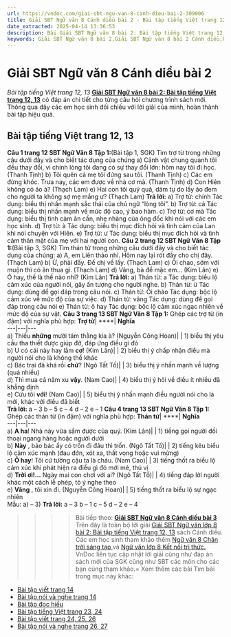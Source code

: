 ```yaml
---
url: https://vndoc.com/giai-sbt-ngu-van-8-canh-dieu-bai-2-309006
title: Giải SBT Ngữ văn 8 Cánh diều bài 2 - Bài tập tiếng Việt trang 12, 13 - VnDoc.com
date_extracted: 2025-04-14 13:36:53
description: Bài Giải SBT Ngữ văn 8 bài 2: Bài tập tiếng Việt trang 12, 13 sách Cánh diều có đáp án chi tiết cho các bạn cùng tham khảo.
keywords: Giải SBT Ngữ văn 8 bài 2,Giải SBT Ngữ văn 8 bài 2 Cánh diều,Giải sách bài tập Ngữ văn CD lớp 8,Ngữ văn lớp 8 Cánh diều,giải bài tập ngữ văn lớp 8,bài Bài tập tiếng Việt trang,giải SBT ngữ văn 8 CD trang 13,giải SBT ngữ văn 8 CD trang 12
---
```


# Giải SBT Ngữ văn 8 Cánh diều bài 2
 _Bài tập tiếng Việt trang 12, 13_
**[Giải SBT Ngữ văn 8 bài 2: Bài tập tiếng Việt trang 12, 13](<https://vndoc.com/giai-sbt-ngu-van-8-canh-dieu-bai-2-309006>)** có đáp án chi tiết cho từng câu hỏi chương trình sách mới. Thông qua đây các em học sinh đối chiếu với lời giải của mình, hoàn thành bài tập hiệu quả.
## **Bài tập tiếng Việt trang 12, 13**
**Câu 1 trang 12 SBT Ngữ Văn 8 Tập 1:**\(Bài tập 1, SGK\) Tìm trợ từ trong những câu dưới đây và cho biết tác dụng của chúng
a\) Cảnh vật chung quanh tôi đều thay đổi, vì chính lòng tôi đang có sự thay đổi lớn: hôm nay tôi đi học. \(Thanh Tịnh\)
b\) Tôi quên cả mẹ tôi đứng sau tôi. \(Thanh Tịnh\)
c\) Các em đừng khóc. Trưa nay, các em được về nhà cơ mà. \(Thanh Tịnh\)
d\) Con Hiên không có áo à? \(Thạch Lam\)
e\) Hai con tôi quý quả, dám tự do lấy áo đem cho người ta không sợ mẹ mắng ư? \(Thạch Lam\)
**Trả lời:**
a\) Trợ từ: chính
Tác dụng: biểu thị nhấn mạnh sắc thái của chủ ngữ “lòng tôi”.
b\) Trợ từ: cả
Tác dụng: biểu thị nhấn mạnh về mức độ cao, ý bao hàm.
c\) Trợ từ: cơ mà
Tác dụng: biểu thị tình cảm ân cần, nhẹ nhàng của ông đốc khi nói với các em học sinh.
d\) Trợ từ: à
Tác dụng: biểu thị mục đích hỏi và tình cảm của Lan khi nói chuyện với Hiên.
e\) Trợ từ: ư
Tác dụng: biểu thị mục đích hỏi và tình cảm thân mật của mẹ với hai người con.
**Câu 2 trang 12 SBT Ngữ Văn 8 Tập 1:**\(Bài tập 3, SGK\) Tìm thán từ trong những câu dưới đây và cho biết tác dụng của chúng:
a\) A, em Liên thảo nhỉ. Hôm nay lại rót đầy cho chị đây. \(Thạch Lam\)
b\) Ừ, phải đấy. Để chị về lấy. \(Thạch Lam\)
c\) Ôi chao, sớm với muộn thì có ăn thua gì. \(Thạch Lam\)
d\) Vâng, bà để mặc em... \(Kim Lân\)
e\) Ô hay, thế là thế nào nhỉ? \(Kim Lân\)
**Trả lời:**
a\) Thán từ: a
Tác dụng: biểu lộ cảm xúc của người nói, gây ấn tượng cho người nghe.
b\) Thán từ: ừ
Tác dụng: dùng để gọi đáp trong câu nói.
c\) Thán từ: Ôi chào
Tác dụng: bộc lộ cảm xúc về mức độ của sự việc.
d\) Thán từ: vâng
Tác dụng: dùng để gọi đáp trong câu nói
e\) Thán từ: ô hay
Tác dụng: bộc lộ cảm xúc ngạc nhiên về mức độ của sự vật.
**Câu 3 trang 13 SBT Ngữ Văn 8 Tập 1:** Ghép các trợ từ \(in đậm\) với nghĩa phù hợp:
**Trợ từ**| ****| **Nghĩa**  
---|---|---  
a\) Thiếu **những** mười tám thằng kia à? \(Nguyễn Công Hoan\)|  | 1\) biểu thị yêu cầu tha thiết được giúp đỡ, đáp ứng điều gì đó  
b\) U có cái này hay lắm **cơ**\! \(Kim Lân\)|  | 2\) biểu thị ý chấp nhận điều mà người nói cho là không thể khác  
c\) Bác trai đã khá rồi **chứ**? \(Ngô Tất Tố\)|  | 3\) biểu thị ý nhấn mạnh về lượng \(quá nhiều\)  
d\) Thì mua cả năm xu **vậy**. \(Nam Cao\)|  | 4\) biểu thị ý hỏi về điều ít nhiều đã khẳng định  
e\) Cứu tôi **với**\! \(Nam Cao\)|  | 5\) biểu thị ý nhấn mạnh điều người nói cho là mới, khác với điều đã biết  
**Trả lời:**
a – 3
b – 5
c – 4
d – 2
e – 1
**Câu 4 trang 13 SBT Ngữ Văn 8 Tập 1:** Ghép các thán từ \(in đậm\) với nghĩa phù hợp:
**Thán từ**| ****| **Nghĩa**  
---|---|---  
a\) **A ha**\! Nhà này vừa sắm được của quý. \(Kim Lân\)|  | 1\) tiếng gọi người đối thoại ngang hàng hoặc người dưới  
b\) **Này** , bảo bác ấy có trốn đi đâu thì trốn. \(Ngô Tất Tố\)|  | 2\) tiếng kêu biểu lộ cảm xúc mạnh \(đau đớn, xót xa, thất vọng hoặc vui mừng\)  
c\) **Ô hay**\! Tôi cứ tưởng cậu ta là cháu. \(Nam Cao\)|  | 3\) tiếng thốt ra biểu lộ cảm xúc khi phát hiện ra điều gì đó mới mẻ, thú vị  
d\) **Trời ơi\!...** Ngày mai con chơi với ai? \(Ngô Tất Tố\)|  | 4\) tiếng đáp lời người khác một cách lễ phép, tỏ ý nghe theo  
e\) **Vâng** , tôi xin đi. \(Nguyễn Công Hoan\)|  | 5\) tiếng thốt ra biểu lộ sự ngạc nhiên  
Mẫu: a\) – 3\)
**Trả lời:**
a – 3
b – 1
c – 5
d – 2
e – 4
>>>> Bài tiếp theo: **[Giải SBT Ngữ văn 8 Cánh diều bài 3](<https://vndoc.com/giai-sbt-ngu-van-8-canh-dieu-bai-3-309008>)**
Trên đây là toàn bộ lời giải [Giải SBT Ngữ văn lớp 8 bài 2: Bài tập tiếng Việt trang 12, 13](<https://vndoc.com/giai-sbt-ngu-van-8-canh-dieu-bai-2-309006>) sách Cánh diều. Các em học sinh tham khảo thêm [Ngữ văn 8 Chân trời sáng tạo ](<https://vndoc.com/ngu-van-8-chan-troi-sang-tao>)và [Ngữ văn lớp 8 Kết nối tri thức.](<https://vndoc.com/ngu-van-8-ket-noi-tri-thuc>) VnDoc liên tục cập nhật lời giải cũng như đáp án sách mới của SGK cũng như SBT các môn cho các bạn cùng tham khảo.=
Xem thêm các bài Tìm bài trong mục này khác:
  * [Bài tập viết trang 14](</giai-sbt-ngu-van-8-canh-dieu-bai-3-309008>)
  * [Bài tập nói và nghe trang 14](</giai-sbt-ngu-van-8-canh-dieu-bai-4-309013>)
  * [Bài tập đọc hiểu](</giai-sbt-ngu-van-8-canh-dieu-bai-5-309014>)
  * [Bài tập tiếng Việt trang 23, 24](</giai-sbt-ngu-van-8-canh-dieu-bai-6-309018>)
  * [Bài tập viết trang 24, 25, 26](</giai-sbt-ngu-van-8-canh-dieu-bai-7-309020>)
  * [Bài tập nói và nghe trang 26, 27](</giai-sbt-ngu-van-8-canh-dieu-bai-8-309025>)

